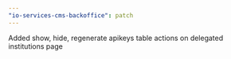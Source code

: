 ```yaml
---
"io-services-cms-backoffice": patch
---
```


Added show, hide, regenerate apikeys table actions on delegated institutions page
